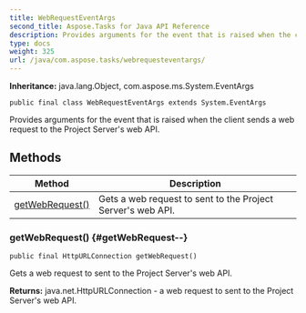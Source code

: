 ```yaml
---
title: WebRequestEventArgs
second_title: Aspose.Tasks for Java API Reference
description: Provides arguments for the event that is raised when the client sends a web request to the Project Servers web API.
type: docs
weight: 325
url: /java/com.aspose.tasks/webrequesteventargs/
---
```


**Inheritance:**
java.lang.Object, com.aspose.ms.System.EventArgs
```
public final class WebRequestEventArgs extends System.EventArgs
```

Provides arguments for the event that is raised when the client sends a web request to the Project Server's web API.
## Methods

| Method | Description |
| --- | --- |
| [getWebRequest()](#getWebRequest--) | Gets a web request to sent to the Project Server's web API. |
### getWebRequest() {#getWebRequest--}
```
public final HttpURLConnection getWebRequest()
```


Gets a web request to sent to the Project Server's web API.

**Returns:**
java.net.HttpURLConnection - a web request to sent to the Project Server's web API.
